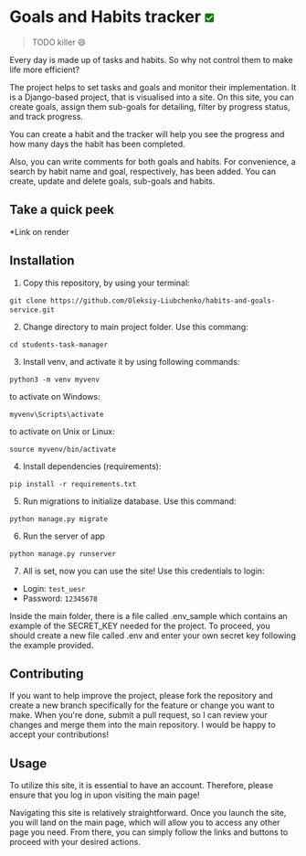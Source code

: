 # Goals and Habits tracker ![favicon-16x16.png](static%2Fimages%2Ffavicon-16x16.png)
> TODO killer 😄

Every day is made up of tasks and habits. So why not control them to make life more efficient?

The project helps to set tasks and goals and monitor their implementation.
It is a Django-based project, that is visualised into a site. On this site, you can create goals, assign them sub-goals for detailing, filter by progress status, and track progress.

You can create a habit and the tracker will help you see the progress and how many days the habit has been completed.

Also, you can write comments for both goals and habits.
For convenience, a search by habit name and goal, respectively, has been added.
You can create, update and delete goals, sub-goals and habits.
## Take a quick peek

*Link on render

## Installation

1. Copy this repository, by using your terminal:
```git
git clone https://github.com/Oleksiy-Liubchenko/habits-and-goals-service.git
```
2. Change directory to main project folder. Use this commang:
```git
cd students-task-manager
```
3. Install venv, and activate it by using following commands:
```git
python3 -m venv myvenv
```
to activate on Windows:
```git
myvenv\Scripts\activate
```
to activate on Unix or Linux:
```git
source myvenv/bin/activate
```
4. Install dependencies (requirements):
```git
pip install -r requirements.txt
```
5. Run migrations to initialize database. Use this command:
```git
python manage.py migrate
```
6. Run the server of app
```git
python manage.py runserver
```
7. All is set, now you can use the site! Use this credentials to login:
  - Login: `test_uesr`
  - Password: `12345678`


Inside the main folder, there is a file called .env_sample which contains an example 
of the SECRET_KEY needed for the project. To proceed, you should create a new file
called .env and enter your own secret key following the example provided.

## Contributing

If you want to help improve the project, please fork the repository and create a new branch specifically
for the feature or change you want to make. When you're done, submit a pull request, so I can review
your changes and merge them into the main repository. I would be happy to accept your contributions!

## Usage
To utilize this site, it is essential to have an account. Therefore, please ensure that you log in upon visiting the main page!

Navigating this site is relatively straightforward. Once you launch the site, you will land on the main page, 
which will allow you to access any other page you need. From there, you can simply follow the links and buttons
to proceed with your desired actions.